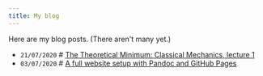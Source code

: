 ```yaml
---
title: My blog
---
```


Here are my blog posts. (There aren't many yet.)

- `21/07/2020` # [The Theoretical Minimum: Classical Mechanics, lecture 1](posts/classical-mech-1.html)
- `03/07/2020` # [A full website setup with Pandoc and GitHub Pages](posts/pandoc-github.html)